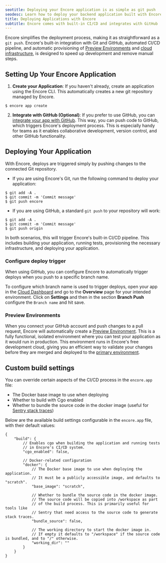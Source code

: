 ```yaml
---
seotitle: Deploying your Encore application is as simple as git push
seodesc: Learn how to deploy your backend application built with Encore with a single command, while Encore manages your entire CI/CD process.
title: Deploying Applications with Encore
subtitle: Encore comes with built-in CI/CD and integrates with GitHub
---
```


Encore simplifies the deployment process, making it as straightforward as a `git push`. Encore's built-in integration with Git and GitHub, automated CI/CD pipeline, and automatic provisioning of [Preview Environments](/docs/deploy/preview-environments) and [cloud infrastructure](/docs/deploy/infra), is designed to speed up development and remove manual steps.

## Setting Up Your Encore Application 

1. **Create your Application**: If you haven't already, create an application using the Encore CLI. This automatically creates a new git repository managed by Encore.

```shell
$ encore app create
```

2. **Integrate with GitHub (Optional)**: If you prefer to use GitHub, you can [integrate your app with GitHub](/docs/how-to/github). This way, you can push code to GitHub, which triggers Encore's deployment process. This is especially handy for teams as it enables collaborative development, version control, and other GitHub functionality.

## Deploying Your Application

With Encore, deploys are triggered simply by pushing changes to the connected Git repository.

- If you are using Encore's Git, run the following command to deploy your application:

```shell
$ git add -A .
$ git commit -m 'Commit message'
$ git push encore
```

- If you are using GitHub, a standard `git push` to your repository will work:

```shell
$ git add -A .
$ git commit -m 'Commit message'
$ git push origin
```

In both scenarios, this will trigger Encore's built-in CI/CD pipeline. This includes building your application, running tests, provisioning the necessary infrastructure, and deploying your application.

### Configure deploy trigger

When using GitHub, you can configure Encore to automatically trigger deploys when you push to a specific branch name.

To configure which branch name is used to trigger deploys, open your app in the [Cloud Dashboard](https://app.encore.dev) and go to the **Overview** page for your intended environment. Click on **Settings** and then in the section **Branch Push** configure the `Branch name`  and hit save.

### Preview Environments

When you connect your GitHub account and push changes to a pull request, Encore will automatically create a [Preview Environment](/docs/deploy/preview-environments). This is a fully functional, isolated environment where you can test your application as it would run in production. This environment runs in Encore's free development cloud, giving you an efficient way to validate your changes before they are merged and deployed to the [primary environment](/docs/deploy/environments#primary-environment).

## Custom build settings

You can override certain aspects of the CI/CD process in the `encore.app` file:

* The Docker base image to use when deploying
* Whether to build with Cgo enabled
* Whether to bundle the source code in the docker image (useful for [Sentry stack traces](https://docs.sentry.io/platforms/go/usage/serverless/))

Below are the available build settings configurable in the `encore.app` file,
with their default values:

```cue
{
    "build": {
        // Enables cgo when building the application and running tests
        // in Encore's CI/CD system.
        "cgo_enabled": false,
        
        // Docker-related configuration
        "docker": {
        	// The Docker base image to use when deploying the application.
        	// It must be a publicly accessible image, and defaults to "scratch".
            "base_image": "scratch",
            
            // Whether to bundle the source code in the docker image.
            // The source code will be copied into /workspace as part
            // of the build process. This is primarily useful for tools like
            // Sentry that need access to the source code to generate stack traces.
            "bundle_source": false,
            
            // The working directory to start the docker image in.
            // If empty it defaults to "/workspace" if the source code is bundled, and to "/" otherwise.
            "working_dir": ""
        }
    }
}
```
